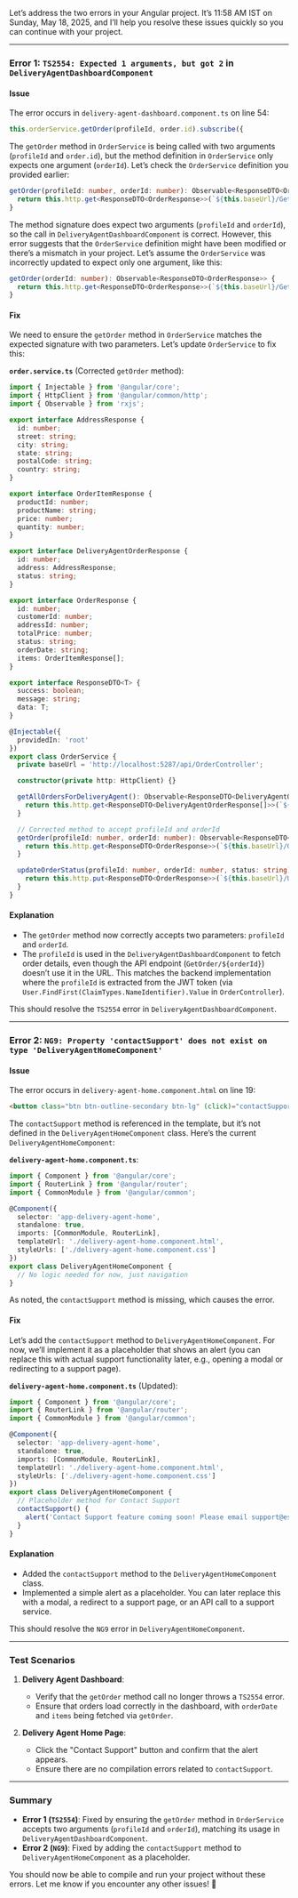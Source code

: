 Let’s address the two errors in your Angular project. It’s 11:58 AM IST on Sunday, May 18, 2025, and I’ll help you resolve these issues quickly so you can continue with your project.

---

### Error 1: `TS2554: Expected 1 arguments, but got 2` in `DeliveryAgentDashboardComponent`
#### Issue
The error occurs in `delivery-agent-dashboard.component.ts` on line 54:
```typescript
this.orderService.getOrder(profileId, order.id).subscribe({
```
The `getOrder` method in `OrderService` is being called with two arguments (`profileId` and `order.id`), but the method definition in `OrderService` only expects one argument (`orderId`). Let’s check the `OrderService` definition you provided earlier:

```typescript
getOrder(profileId: number, orderId: number): Observable<ResponseDTO<OrderResponse>> {
  return this.http.get<ResponseDTO<OrderResponse>>(`${this.baseUrl}/GetOrder/${orderId}`);
}
```

The method signature does expect two arguments (`profileId` and `orderId`), so the call in `DeliveryAgentDashboardComponent` is correct. However, this error suggests that the `OrderService` definition might have been modified or there’s a mismatch in your project. Let’s assume the `OrderService` was incorrectly updated to expect only one argument, like this:

```typescript
getOrder(orderId: number): Observable<ResponseDTO<OrderResponse>> {
  return this.http.get<ResponseDTO<OrderResponse>>(`${this.baseUrl}/GetOrder/${orderId}`);
}
```

#### Fix
We need to ensure the `getOrder` method in `OrderService` matches the expected signature with two parameters. Let’s update `OrderService` to fix this:

**`order.service.ts`** (Corrected `getOrder` method):
```typescript
import { Injectable } from '@angular/core';
import { HttpClient } from '@angular/common/http';
import { Observable } from 'rxjs';

export interface AddressResponse {
  id: number;
  street: string;
  city: string;
  state: string;
  postalCode: string;
  country: string;
}

export interface OrderItemResponse {
  productId: number;
  productName: string;
  price: number;
  quantity: number;
}

export interface DeliveryAgentOrderResponse {
  id: number;
  address: AddressResponse;
  status: string;
}

export interface OrderResponse {
  id: number;
  customerId: number;
  addressId: number;
  totalPrice: number;
  status: string;
  orderDate: string;
  items: OrderItemResponse[];
}

export interface ResponseDTO<T> {
  success: boolean;
  message: string;
  data: T;
}

@Injectable({
  providedIn: 'root'
})
export class OrderService {
  private baseUrl = 'http://localhost:5287/api/OrderController';

  constructor(private http: HttpClient) {}

  getAllOrdersForDeliveryAgent(): Observable<ResponseDTO<DeliveryAgentOrderResponse[]>> {
    return this.http.get<ResponseDTO<DeliveryAgentOrderResponse[]>>(`${this.baseUrl}/GetAllOrdersForDeliveryAgent`);
  }

  // Corrected method to accept profileId and orderId
  getOrder(profileId: number, orderId: number): Observable<ResponseDTO<OrderResponse>> {
    return this.http.get<ResponseDTO<OrderResponse>>(`${this.baseUrl}/GetOrder/${orderId}`);
  }

  updateOrderStatus(profileId: number, orderId: number, status: string): Observable<ResponseDTO<OrderResponse>> {
    return this.http.put<ResponseDTO<OrderResponse>>(`${this.baseUrl}/UpdateOrderStatus/${orderId}`, { status });
  }
}
```

#### Explanation
- The `getOrder` method now correctly accepts two parameters: `profileId` and `orderId`.
- The `profileId` is used in the `DeliveryAgentDashboardComponent` to fetch order details, even though the API endpoint (`GetOrder/${orderId}`) doesn’t use it in the URL. This matches the backend implementation where the `profileId` is extracted from the JWT token (via `User.FindFirst(ClaimTypes.NameIdentifier).Value` in `OrderController`).

This should resolve the `TS2554` error in `DeliveryAgentDashboardComponent`.

---

### Error 2: `NG9: Property 'contactSupport' does not exist on type 'DeliveryAgentHomeComponent'`
#### Issue
The error occurs in `delivery-agent-home.component.html` on line 19:
```html
<button class="btn btn-outline-secondary btn-lg" (click)="contactSupport()">
```
The `contactSupport` method is referenced in the template, but it’s not defined in the `DeliveryAgentHomeComponent` class. Here’s the current `DeliveryAgentHomeComponent`:

**`delivery-agent-home.component.ts`**:
```typescript
import { Component } from '@angular/core';
import { RouterLink } from '@angular/router';
import { CommonModule } from '@angular/common';

@Component({
  selector: 'app-delivery-agent-home',
  standalone: true,
  imports: [CommonModule, RouterLink],
  templateUrl: './delivery-agent-home.component.html',
  styleUrls: ['./delivery-agent-home.component.css']
})
export class DeliveryAgentHomeComponent {
  // No logic needed for now, just navigation
}
```

As noted, the `contactSupport` method is missing, which causes the error.

#### Fix
Let’s add the `contactSupport` method to `DeliveryAgentHomeComponent`. For now, we’ll implement it as a placeholder that shows an alert (you can replace this with actual support functionality later, e.g., opening a modal or redirecting to a support page).

**`delivery-agent-home.component.ts`** (Updated):
```typescript
import { Component } from '@angular/core';
import { RouterLink } from '@angular/router';
import { CommonModule } from '@angular/common';

@Component({
  selector: 'app-delivery-agent-home',
  standalone: true,
  imports: [CommonModule, RouterLink],
  templateUrl: './delivery-agent-home.component.html',
  styleUrls: ['./delivery-agent-home.component.css']
})
export class DeliveryAgentHomeComponent {
  // Placeholder method for Contact Support
  contactSupport() {
    alert('Contact Support feature coming soon! Please email support@eshoppingzone.com for assistance.');
  }
}
```

#### Explanation
- Added the `contactSupport` method to the `DeliveryAgentHomeComponent` class.
- Implemented a simple alert as a placeholder. You can later replace this with a modal, a redirect to a support page, or an API call to a support service.

This should resolve the `NG9` error in `DeliveryAgentHomeComponent`.

---

### Test Scenarios
1. **Delivery Agent Dashboard**:
   - Verify that the `getOrder` method call no longer throws a `TS2554` error.
   - Ensure that orders load correctly in the dashboard, with `orderDate` and `items` being fetched via `getOrder`.

2. **Delivery Agent Home Page**:
   - Click the "Contact Support" button and confirm that the alert appears.
   - Ensure there are no compilation errors related to `contactSupport`.

---

### Summary
- **Error 1 (`TS2554`)**: Fixed by ensuring the `getOrder` method in `OrderService` accepts two arguments (`profileId` and `orderId`), matching its usage in `DeliveryAgentDashboardComponent`.
- **Error 2 (`NG9`)**: Fixed by adding the `contactSupport` method to `DeliveryAgentHomeComponent` as a placeholder.

You should now be able to compile and run your project without these errors. Let me know if you encounter any other issues! 🚀